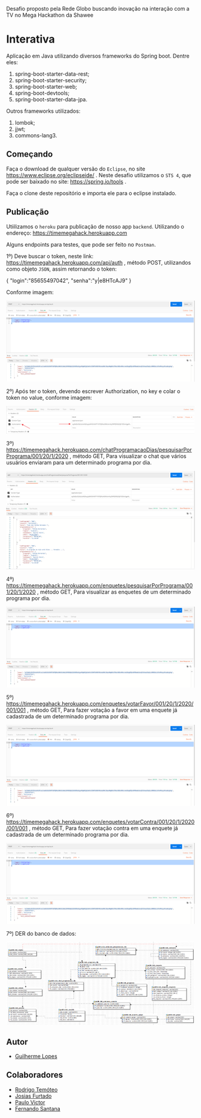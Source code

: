 Desafio proposto pela Rede Globo buscando inovação na interação com a TV no Mega Hackathon da Shawee

# Interativa

Aplicação em Java utilizando diversos frameworks do Spring boot. Dentre eles:

1) spring-boot-starter-data-rest;
2) spring-boot-starter-security;
3) spring-boot-starter-web;
4) spring-boot-devtools;
5) spring-boot-starter-data-jpa.

Outros frameworks utilizados:

1) lombok;
2) jjwt;
3) commons-lang3.

## Começando

Faça o download de qualquer versão do ```Eclipse```, no site https://www.eclipse.org/eclipseide/ . Neste desafio utilizamos o ```STS 4```, que pode ser baixado no site: https://spring.io/tools .

Faça o clone deste repositório e importa ele para o eclipse instalado.

## Publicação

Utiilizamos o ```heroku``` para publicação de nosso app ```backend```. Utilizando o endereço: https://timemegahack.herokuapp.com

Alguns endpoints para testes, que pode ser feito no ```Postman```. 

1º) Deve buscar o token, neste link: https://timemegahack.herokuapp.com/api/auth , método POST, utilizandos como objeto ```JSON```, assim retornando o token:

{
	"login":"85655497042",
	"senha":"y|e8HTcAJ9"
}

Conforme imagem:

![Imagem configuração](/img/login_token.png)

2º) Após ter o token, devendo escrever Authorization, no key e colar o token no value, conforme imagem:

![Imagem configuração](/img/token.png)

3º) https://timemegahack.herokuapp.com/chatProgramacaoDias/pesquisarPorPrograma/001/20/1/2020 , método GET, Para visualizar o chat que vários usuários enviaram para um determinado programa por dia.

![Imagem configuração](/img/chat.png)

4º) https://timemegahack.herokuapp.com/enquetes/pesquisarPorPrograma/001/20/1/2020 , método GET, Para visualizar as enquetes de um determinado programa por dia.

![Imagem configuração](/img/login_token.png)

5º) https://timemegahack.herokuapp.com/enquetes/votarFavor/001/20/1/2020/001/001 , método GET, Para fazer votação a favor em uma enquete já cadastrada de um determinado programa por dia.

![Imagem configuração](/img/login_token.png)

6º) https://timemegahack.herokuapp.com/enquetes/votarContra/001/20/1/2020/001/001 , método GET, Para fazer votação contra em uma enquete já cadastrada de um determinado programa por dia.

![Imagem configuração](/img/login_token.png)

7º) DER do banco de dados:

![Imagem configuração](/img/banco_dados.png)


## Autor

- [Guilherme Lopes](https://github.com/guilhermecostalopes)

## Colaboradores

- [Rodrigo Temóteo](https://github.com/rodrigoatemoteo)
- [Josias Furtado](https://github.com/josiasfurtado)
- [Paulo Victor](https://github.com/paulovictorBraw)
- [Fernando Santana](https://github.com/NandoSantana)
